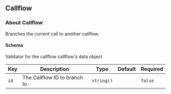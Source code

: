 ## Callflow

### About Callflow

Branches the current call to another callflow.

#### Schema

Validator for the callflow callflow's data object



Key | Description | Type | Default | Required
--- | ----------- | ---- | ------- | --------
`id` | The Callflow ID to branch to | `string()` |   | `false`



